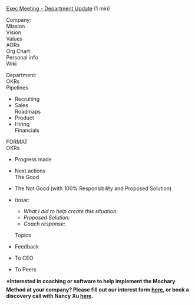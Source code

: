 [Exec Meeting \- Department Update](https://docs.google.com/document/d/1uWhwTvP5yLeL_I1kQ-vNgj1ImAm947Y0mRTo9ZOuJ3Y/edit) (1 min)

Company:  
Mission  
Vision  
Values  
AORs  
Org Chart  
Personal info  
Wiki

Department:  
OKRs  
Pipelines

- Recruiting
- Sales  
  Roadmaps
- Product
- Hiring  
  Financials

FORMAT  
OKRs

- Progress made
- Next actions  
  The Good
- The Not Good (with 100% Responsibility and Proposed Solution)
- _Issue:_

  - _What I did to help create this situation:_
  - _Proposed Solution:_
  - _Coach response:_

  Topics

- Feedback
- To CEO
- To Peers

**⭐Interested in coaching or software to help implement the Mochary Method at your company? Please fill out our interest form [here](https://mocharymethod.typeform.com/interest), or book a discovery call with Nancy Xu [here](https://calendly.com/nancy-mm/30).**
